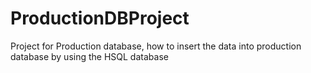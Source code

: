 # ProductionDBProject
Project for Production database, how to insert the data into production database by using the HSQL database
